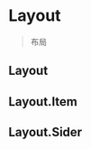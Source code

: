 # Layout

> 布局

<code src="./demo/base.tsx"></code>
## Layout
<API id="Layout"></API>
## Layout.Item
<API id="Layout.Item"></API>
## Layout.Sider
<API id="Layout.Sider"></API>

